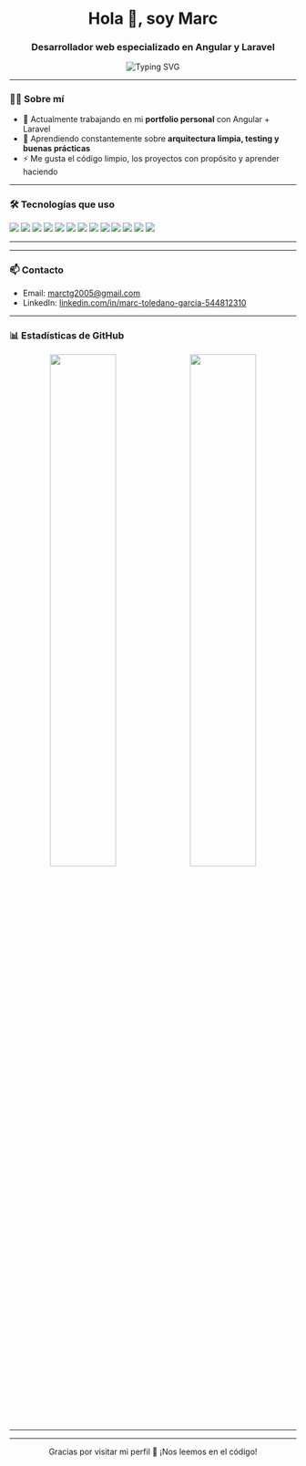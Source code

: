 <h1 align="center">Hola 👋, soy Marc</h1>
<h3 align="center">Desarrollador web especializado en Angular y Laravel</h3>

<p align="center">
  <img src="https://readme-typing-svg.herokuapp.com?center=true&vCenter=true&lines=Apasionado+por+el+desarrollo+web;Frontend+en+Angular;Backend+con+Laravel;Siempre+aprendiendo+y+creando" alt="Typing SVG" />
</p>

---

### 🧑‍💻 Sobre mí

- 🎯 Actualmente trabajando en mi **portfolio personal** con Angular + Laravel
- 🧠 Aprendiendo constantemente sobre **arquitectura limpia, testing y buenas prácticas**
- ⚡ Me gusta el código limpio, los proyectos con propósito y aprender haciendo

---

### 🛠️ Tecnologías que uso
<p>
  <img src="https://img.shields.io/badge/-HTML5-E34F26?style=for-the-badge&logo=html5&logoColor=white" />
  <img src="https://img.shields.io/badge/-CSS3-1572B6?style=for-the-badge&logo=css3&logoColor=white" />
  <img src="https://img.shields.io/badge/-JavaScript-F7DF1E?style=for-the-badge&logo=javascript&logoColor=black" />
  <img src="https://img.shields.io/badge/-PHP-777BB4?style=for-the-badge&logo=php&logoColor=white" />
  <img src="https://img.shields.io/badge/-MySQL-005C84?style=for-the-badge&logo=mysql&logoColor=white" />
  <img src="https://img.shields.io/badge/-Node.js-339933?style=for-the-badge&logo=nodedotjs&logoColor=white" />
  <img src="https://img.shields.io/badge/-Git-F05032?style=for-the-badge&logo=git&logoColor=white" />
  <img src="https://img.shields.io/badge/-Bootstrap-7952B3?style=for-the-badge&logo=bootstrap&logoColor=white" />
  <img src="https://img.shields.io/badge/-Angular-DD0031?style=for-the-badge&logo=angular&logoColor=white" />
  <img src="https://img.shields.io/badge/-Laravel-FF2D20?style=for-the-badge&logo=laravel&logoColor=white" />
  <img src="https://img.shields.io/badge/-Java-007396?style=for-the-badge&logo=java&logoColor=white" />
  <img src="https://img.shields.io/badge/-TypeScript-3178C6?style=for-the-badge&logo=typescript&logoColor=white" />
  <img src="https://img.shields.io/badge/-TailwindCSS-38B2AC?style=for-the-badge&logo=tailwind-css&logoColor=white" />
</p>


---

<!---
### 🚀 Proyectos destacados

| Proyecto | Descripción | Tecnologías |
|---------|-------------|-------------|
| 🧑‍💼 **Portfolio Personal** | Mi web profesional donde muestro mis proyectos y habilidades | Angular · Tailwind · Laravel API | 
| 📦 **Gestor de Productos** | CRUD completo de productos con buscador y paginación | Angular · Laravel · MySQL |
| 📬 **Formulario de contacto con backend** | Formulario que guarda y envía datos al servidor | Angular Reactive Forms · Laravel Mail |

> 👉 Visita mi portfolio en: [https://miportfolio.com](https://miportfolio.com)
-->
---

### 📫 Contacto

- Email: marctg2005@gmail.com
- LinkedIn: [linkedin.com/in/marc-toledano-garcia-544812310]([https://linkedin.com/in/tuusuario](https://www.linkedin.com/in/marc-toledano-garcia-544812310))
<!--- Portfolio: [miportfolio.com](https://miportfolio.com) --->

---

### 📊 Estadísticas de GitHub

<p align="center">
  <img src="https://github-readme-stats.vercel.app/api?username=marc-tg&show_icons=true&theme=radical" width="48%" />
  <img src="https://github-readme-stats.vercel.app/api/top-langs/?username=marc-tg&layout=compact&theme=radical" width="48%" />
</p>

---
<!---
### 🧠 Frase que me representa

> *"Si no puedes explicarlo con claridad, entonces no lo entiendes lo suficiente."* – Albert Einstein
-->
---

<p align="center">
  Gracias por visitar mi perfil 🙌 ¡Nos leemos en el código!
</p>

